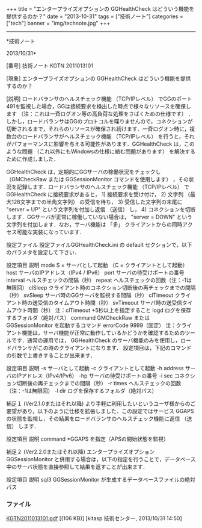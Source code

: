 ﻿+++
title = "エンタープライズオプションの GGHealthCheck はどういう機能を提供するのか？"
date = "2013-10-31"
tags = ["技術ノート"]
categories = ["tech"]
banner = "img/technote.jpg"
+++

-----------------------------------------------------------------------------------------------------------------------------

*技術ノート

2013/10/31*


[番号]
技術ノート KGTN 2011013101

[現象]
エンタープライズオプションの GGHealthCheck
はどういう機能を提供するのか？

[説明]
ロードバランサのヘルスチェック機能 （TCP/IPレベル）
でGGのポート491を監視した場合，GGは接続要求を検出した時点で様々なリソースを確保します
（注：これは一斉ログオン等の高負荷な処理をさばくための仕様です）
．しかし，ロードバランサはGGのプロトコルを喋りませんので，コネクションが切断されるまで，それらのリソースが確保され続けます．一斉ログオン時に，複数台のロードバランサがヘルスチェック機能
（TCP/IPレベル）
を行うと，それがパフォーマンスに影響を与える可能性があります．GGHealthCheck
は，このような問題 （これ以外にもWindowsの仕様に絡む問題があります）
を解決するために作成しました．

GGHealthCheck は，定期的にGGサーバの稼働状況をチェックし （GMCheckRaw
または GGSessionMonitor コマンドを使用します）
，その状況を記録します．ロードバランサのヘルスチェック機能
（TCP/IPレベル） でGGHealthCheck に接続要求があると， 1)
接続要求を受け付け， 2) 文字列 （最大128文字までの半角文字列）
の受信を待ち， 3) 受信した文字列の末尾に "server = UP"
という文字列を付加し返信 （送信） し， 4)
コネクションを切断します．GGサーバが正常に稼働していない場合は， "server
= DOWN" という文字列を付加します．なお，サーバ機能は 「多」
クライアントからの同時アクセス可能な実装になっています．

設定ファイル
設定ファイルGGHealthCheck.ini の default
セクションで，以下のパラメタを設定して下さい．

設定項目 説明 mode S = サーバとして起動 （C = クライアントとして起動）
host サーバのIPアドレス（IPv4 / IPv6） port サーバの待受けポートの番号
interval ヘルスチェックの間隔（秒） repeat
ヘルスチェックの回数（注：-1は無限回） clSleep
クライアント時のコネクション切断後の再チェックまでの間隔（秒） svSleep
サーバ時のGGサーバを監視する間隔（秒） clTimeout
クライアント時の送受信のタイムアウト時間（秒） svTimeout
サーバ時の送受信タイムアウト時間（秒）
注：clTimeout +5秒以上を指定すること logd
ログを保存するフォルダ（絶対パス） command GMCheckRaw または
GGSessionMonitor を起動するコマンド errorCode 9999（固定）
注：クライアント機能は，サーバ機能が正常に動作しているかどうかを確認するためのツールです．通常の運用では，
GGHealthCheck
のサーバ機能のみを使用し，ロードバランサがこの時のクライアントになります．
設定項目は，下記のコマンドの引数で上書きすることが出来ます．

設定項目 説明 -s サーバとして起動 -c クライアントとして起動 -h address
サーバのIPアドレス（IPv4/IPv6） -hp サーバの待受けポートの番号 -i sec
コネクション切断後の再チェックまでの間隔（秒） -r times
ヘルスチェックの回数（注：-1は無限回） -l dir
ログを保存するフォルダ（絶対パス）

補足１ (Ver2.1.0またはそれ以降)
より手軽に利用したいというユーザ様からのご要望があり，以下のように仕様を拡張しました．この設定ではサービス
GGAPS の状態を監視し，その結果をロードバランサのヘルスチェック機能に返信
（送信） します．

設定項目 説明 command *GGAPS を指定（APSの開始状態を監視）

補足２ (Ver2.2.0またはそれ以降)
エンタープライズオプション GGSessionMonitor
と併用する場合は，以下の指定を行うことで，データベース中のサーバ状態を直接参照して結果を返すことが出来ます．

設定項目 説明 sql3 GGSessionMonitor
が生成するデータベースファイルの絶対パス


### ファイル

 
 


[KGTN2011013101.pdf](http://techreport.kitasp.net/attachments/download/460/KGTN2011013101.pdf)
 [(106 KB)] [kitasp 技術センター, 2013/10/31
14:50]


 


 

